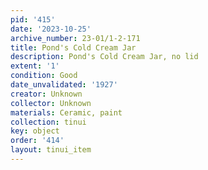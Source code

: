 ```yaml
---
pid: '415'
date: '2023-10-25'
archive_number: 23-01/1-2-171
title: Pond's Cold Cream Jar
description: Pond's Cold Cream Jar, no lid
extent: '1'
condition: Good
date_unvalidated: '1927'
creator: Unknown
collector: Unknown
materials: Ceramic, paint
collection: tinui
key: object
order: '414'
layout: tinui_item
---
```

